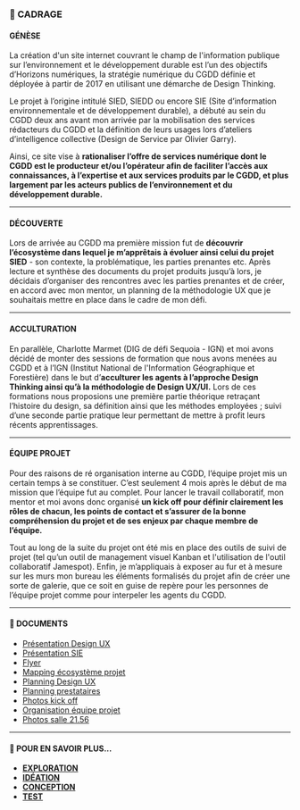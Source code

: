 ### 📅 CADRAGE


#### GÉNÈSE
La création d'un site internet couvrant le champ de l'information publique sur l’environnement et le développement durable est l’un des objectifs d’Horizons numériques, la stratégie numérique du CGDD définie et déployée à partir de 2017 en utilisant une démarche de Design Thinking. 

Le projet à l’origine intitulé SIED, SIEDD ou encore SIE (Site d’information environnementale et de développement durable), a débuté au sein du CGDD deux ans avant mon arrivée par la mobilisation des services rédacteurs du CGDD et la définition de leurs usages lors d’ateliers d’intelligence collective (Design de Service par Olivier Garry). 

Ainsi, ce site vise à **rationaliser l’offre de services numérique dont le CGDD est le producteur et/ou l’opérateur afin de faciliter l’accès aux connaissances, à l’expertise et aux services produits par le CGDD, et plus largement par les acteurs publics de l’environnement et du développement durable.** 

________________


#### DÉCOUVERTE
Lors de arrivée au CGDD ma première mission fut de **découvrir l’écosystème dans lequel je m’apprêtais à évoluer ainsi celui du projet SIED** - son contexte, la problématique, les parties prenantes etc. Après lecture et synthèse des documents du projet produits jusqu’à lors, je décidais d’organiser des rencontres avec les parties prenantes et de créer, en accord avec mon mentor, un planning de la méthodologie UX que je souhaitais mettre en place dans le cadre de mon défi. 

________________


#### ACCULTURATION
En parallèle, Charlotte Marmet (DIG de défi Sequoia - IGN) et moi avons décidé de monter des sessions de formation que nous avons menées au CGDD et à l’IGN (Institut National de l'Information Géographique et Forestière) dans le but d’**acculturer les agents à l’approche Design Thinking ainsi qu’à la méthodologie de Design UX/UI.** Lors de ces formations nous proposions une première partie théorique retraçant l’histoire du design, sa définition ainsi que les méthodes employées ; suivi d’une seconde partie pratique leur permettant de mettre à profit leurs récents apprentissages.

________________


#### ÉQUIPE PROJET
Pour des raisons de ré organisation interne au CGDD, l’équipe projet mis un certain temps à se constituer. C’est seulement 4 mois après le début de ma mission que l’équipe fut au complet. Pour lancer le travail collaboratif, mon mentor et moi avons donc organisé **un kick off pour définir clairement les rôles de chacun, les points de contact et s’assurer de la bonne compréhension du projet et de ses enjeux par chaque membre de l’équipe.** 

Tout au long de la suite du projet ont été mis en place des outils de suivi de projet (tel qu’un outil de management visuel Kanban et l'utilisation de l'outil collaboratif Jamespot). Enfin, je m’appliquais à exposer au fur et à mesure sur les murs mon bureau les éléments formalisés du projet afin de créer une sorte de galerie, que ce soit en guise de repère pour les personnes de l’équipe projet comme pour interpeler les agents du CGDD.

________________


#### 📓 DOCUMENTS 
* [Présentation Design UX](https://github.com/entrepreneur-interet-general/Sequoia-CGDD/blob/master/Cadrage/pr%C3%A9sentation_design_ux.pdf)
* [Présentation SIE](https://github.com/entrepreneur-interet-general/Sequoia-CGDD/blob/master/Cadrage/support_pr%C3%A9sentation_sie.pdf)
* [Flyer](https://github.com/entrepreneur-interet-general/Sequoia-CGDD/blob/master/Cadrage/flyer_sie.pdf)
* [Mapping écosystème projet](https://github.com/entrepreneur-interet-general/Sequoia-CGDD/blob/master/Cadrage/mapping_ecosysteme.pdf)
* [Planning Design UX](https://github.com/entrepreneur-interet-general/Sequoia-CGDD/blob/master/Cadrage/planning_design_ux.pdf)
* [Planning prestataires](https://github.com/entrepreneur-interet-general/Sequoia-CGDD/blob/master/Cadrage/planning_sie.jpg)
* [Photos kick off](https://github.com/entrepreneur-interet-general/Sequoia-CGDD/tree/master/Cadrage/photos_kick_off)
* [Organisation équipe projet](https://github.com/entrepreneur-interet-general/Sequoia-CGDD/blob/master/Cadrage/equipe_projet_organisation.jpg)
* [Photos salle 21.56](https://github.com/entrepreneur-interet-general/Sequoia-CGDD/tree/master/Cadrage/photos_salle_21.56)

________________


#### 📎 POUR EN SAVOIR PLUS... 
* [**EXPLORATION**](https://github.com/entrepreneur-interet-general/Sequoia-CGDD/blob/master/Exploration/Exploration.md)
* [**IDÉATION**](https://github.com/entrepreneur-interet-general/Sequoia-CGDD/blob/master/Ideation/Ideation.md)
* [**CONCEPTION**](https://github.com/entrepreneur-interet-general/Sequoia-CGDD/blob/master/Conception/Conception.md)
* [**TEST**](https://github.com/entrepreneur-interet-general/Sequoia-CGDD/blob/master/Test/Test.md)
